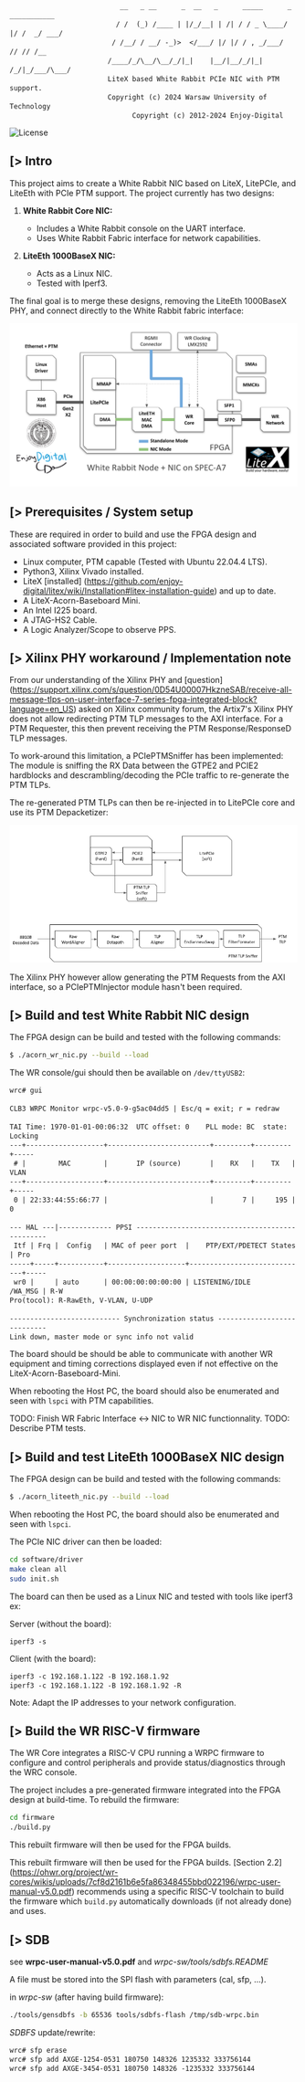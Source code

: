 ```
                           __   _ __      _  __   _      _____      _  ___________
                          / /  (_) /____ | |/_/__| | /| / / _ \____/ |/ /  _/ ___/
                         / /__/ / __/ -_)>  </___/ |/ |/ / , _/___/    // // /__
                        /____/_/\__/\__/_/|_|    |__/|__/_/|_|   /_/|_/___/\___/
                        LiteX based White Rabbit PCIe NIC with PTM support.
                        Copyright (c) 2024 Warsaw University of Technology
                              Copyright (c) 2012-2024 Enjoy-Digital
```

![License](https://img.shields.io/badge/License-BSD%202--Clause-orange.svg)

[> Intro
--------

This project aims to create a White Rabbit NIC based on LiteX, LitePCIe, and LiteEth with PCIe PTM
support. The project currently has two designs:

1. **White Rabbit Core NIC:**
   - Includes a White Rabbit console on the UART interface.
   - Uses White Rabbit Fabric interface for network capabilities.

2. **LiteEth 1000BaseX NIC:**
   - Acts as a Linux NIC.
   - Tested with Iperf3.

The final goal is to merge these designs, removing the LiteEth 1000BaseX PHY, and connect directly
to the White Rabbit fabric interface:

![](doc/architecture.png)

[> Prerequisites / System setup
-------------------------------

These are required in order to build and use the FPGA design and associated software provided in
this project:
- Linux computer, PTM capable (Tested with Ubuntu 22.04.4 LTS).
- Python3, Xilinx Vivado installed.
- LiteX [installed]
  (https://github.com/enjoy-digital/litex/wiki/Installation#litex-installation-guide) and up to
  date.
- A LiteX-Acorn-Baseboard Mini.
- An Intel I225 board.
- A JTAG-HS2 Cable.
- A Logic Analyzer/Scope to observe PPS.

[> Xilinx PHY workaround / Implementation note
----------------------------------------------

From our understanding of the Xilinx PHY and [question]
(https://support.xilinx.com/s/question/0D54U00007HkzneSAB/receive-all-message-tlps-on-user-interface-7-series-fpga-integrated-block?language=en_US)
asked on Xilinx community forum, the Artix7's Xilinx PHY does not allow redirecting PTM TLP
messages to the AXI interface. For a PTM Requester, this then prevent receiving the PTM
Response/ResponseD TLP messages.

To work-around this limitation, a PCIePTMSniffer has been implemented: The module is sniffing the RX
Data between the GTPE2 and PCIE2 hardblocks and descrambling/decoding the PCIe traffic to
re-generate the PTM TLPs.

The re-generated PTM TLPs can then be re-injected in to LitePCIe core and use its PTM Depacketizer:

![](doc/ptm_sniffer.png)

The Xilinx PHY however allow generating the PTM Requests from the AXI interface, so a
PCIePTMInjector module hasn't been required.

[> Build and test White Rabbit NIC design
-----------------------------------------

The FPGA design can be build and tested with the following commands:

```sh
$ ./acorn_wr_nic.py --build --load
```

The WR console/gui should then be available on `/dev/ttyUSB2`:

```
wrc# gui

CLB3 WRPC Monitor wrpc-v5.0-9-g5ac04dd5 | Esc/q = exit; r = redraw

TAI Time: 1970-01-01-00:06:32  UTC offset: 0    PLL mode: BC  state: Locking
---+-------------------+-------------------------+---------+---------+-----
 # |        MAC        |       IP (source)       |    RX   |    TX   | VLAN
---+-------------------+-------------------------+---------+---------+-----
 0 | 22:33:44:55:66:77 |                         |       7 |     195 |    0

--- HAL ---|------------- PPSI ------------------------------------------------
 Itf | Frq |  Config   | MAC of peer port  |    PTP/EXT/PDETECT States   | Pro
-----+-----+-----------+-------------------+-----------------------------+-----
 wr0 |     | auto      | 00:00:00:00:00:00 | LISTENING/IDLE      /WA_MSG | R-W
Pro(tocol): R-RawEth, V-VLAN, U-UDP

--------------------------- Synchronization status ----------------------------
Link down, master mode or sync info not valid
```

The board should be should be able to communicate with another WR equipment and timing corrections
displayed even if not effective on the LiteX-Acorn-Baseboard-Mini.

When rebooting the Host PC, the board should also be enumerated and seen with `lspci` with PTM
capabilities.

TODO: Finish WR Fabric Interface <-> NIC to WR NIC functionnality.
TODO: Describe PTM tests.

[> Build and test LiteEth 1000BaseX NIC design
----------------------------------------------

The FPGA design can be build and tested with the following commands:

```sh
$ ./acorn_liteeth_nic.py --build --load
```

When rebooting the Host PC, the board should also be enumerated and seen with `lspci`.

The PCIe NIC driver can then be loaded:
```sh
cd software/driver
make clean all
sudo init.sh
```

The board can then be used as a Linux NIC and tested with tools like iperf3 ex:

Server (without the board):
```
iperf3 -s
```

Client (with the board):
```
iperf3 -c 192.168.1.122 -B 192.168.1.92
iperf3 -c 192.168.1.122 -B 192.168.1.92 -R
```

Note: Adapt the IP addresses to your network configuration.


[> Build the WR RISC-V firmware
-------------------------------

The WR Core integrates a RISC-V CPU running a WRPC firmware to configure and control peripherals and
provide status/diagnostics through the WRC console.

The project includes a pre-generated firmware integrated into the FPGA design at build-time. To
rebuild the firmware:

```sh
cd firmware
./build.py
```

This rebuilt firmware will then be used for the FPGA builds.

This rebuilt firmware will then be used for the FPGA builds. [Section 2.2]
(https://ohwr.org/project/wr-cores/wikis/uploads/7cf8d2161b6e5fa86348455bbd022196/wrpc-user-manual-v5.0.pdf)
recommends using a specific RISC-V toolchain to build the firmware  which `build.py` automatically
downloads (if not already done) and uses.

[> SDB
------

see **wrpc-user-manual-v5.0.pdf** and *wrpc-sw/tools/sdbfs.README*

A file must be stored into the SPI flash with parameters (cal, sfp, ...).

in *wrpc-sw* (after having build firmware):

```bash
./tools/gensdbfs -b 65536 tools/sdbfs-flash /tmp/sdb-wrpc.bin
```

*SDBFS* update/rewrite:
```
wrc# sfp erase
wrc# sfp add AXGE-1254-0531 180750 148326 1235332 333756144
wrc# sfp add AXGE-3454-0531 180750 148326 -1235332 333756144
```
